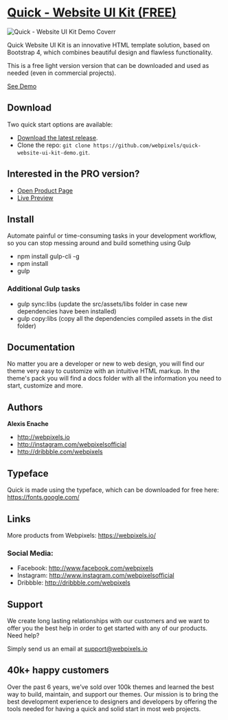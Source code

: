 # [Quick - Website UI Kit (FREE)](https://preview.webpixels.io/quick-website-ui-kit-demo/)

![Quick - Website UI Kit Demo Coverr](https://webpixels.s3.eu-central-1.amazonaws.com/public/github/quick-website-ui-kit-demo.jpg "Quick - Website UI Kit (FREE)")

Quick Website UI Kit is an innovative HTML template solution, based on Bootstrap 4, which combines beautiful design and flawless functionality.

This is a free light version version that can be downloaded and used as needed (even in commercial projects).

[See Demo](https://preview.webpixels.io/quick-website-ui-kit-demo/)

## Download

Two quick start options are available:

- [Download the latest release](https://github.com/webpixels/quick-website-ui-kit-demo/archive/master.zip).
- Clone the repo: `git clone https://github.com/webpixels/quick-website-ui-kit-demo.git`.

## Interested in the PRO version?

- [Open Product Page](https://webpixels.io/themes/quick-website-ui-kit)
- [Live Preview](https://preview.webpixels.io/quick-website-ui-kit/)

## Install

Automate painful or time-consuming tasks in your development workflow, so you can stop messing around and build something using Gulp

- npm install gulp-cli -g
- npm install
- gulp

### Additional Gulp tasks

- gulp sync:libs (update the src/assets/libs folder in case new dependencies have been installed)
- gulp copy:libs (copy all the dependencies compiled assets in the dist folder)

## Documentation

No matter you are a developer or new to web design, you will find our theme very easy to customize with an intuitive HTML markup. In the theme's pack you will find a docs folder with all the information you need to start, customize and more.

## Authors

**Alexis Enache**

+ <http://webpixels.io>
+ <http://instagram.com/webpixelsofficial>
+ <http://dribbble.com/webpixels>

## Typeface

Quick is made using the  typeface, which can be downloaded for free here: https://fonts.google.com/

## Links

More products from Webpixels: <https://webpixels.io/>

### Social Media:

- Facebook: <http://www.facebook.com/webpixels>
- Instagram: <http://www.instagram.com/webpixelsofficial>
- Dribbble: <http://dribbble.com/webpixels>

## Support

We create long lasting relationships with our customers and we want to offer you the best help in order to get started with any of our products.
Need help?

Simply send us an email at support@webpixels.io

## 40k+ happy customers

Over the past 6 years, we’ve sold over 100k themes and learned the best way to build, maintain, and support our themes. Our mission is to bring the best development experience to designers and developers by offering the tools needed for having a quick and solid start in most web projects.
